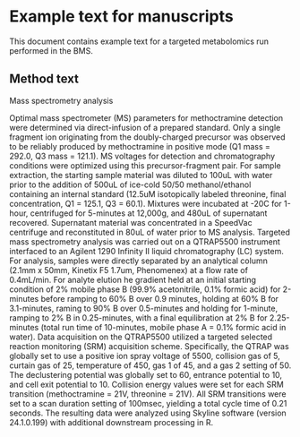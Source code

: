 # Example text for manuscripts <!-- omit in toc -->

This document contains example text for a targeted metabolomics run performed in the BMS. 

## Method text

Mass spectrometry analysis

Optimal mass spectrometer (MS) parameters for methoctramine detection were determined via direct-infusion of a prepared standard. Only a single fragment ion originating from the doubly-charged precursor was observed to be reliably produced by methoctramine in positive mode (Q1 mass = 292.0, Q3 mass = 121.1). MS voltages for detection and chromatography conditions were optimized using this precursor-fragment pair. For sample extraction, the starting sample material was diluted to 100uL with water prior to the addition of 500uL of ice-cold 50/50 methanol/ethanol containing an internal standard (12.5uM isotopically labeled threonine, final concentration, Q1 = 125.1, Q3 = 60.1). Mixtures were incubated at -20C for 1-hour, centrifuged for 5-minutes at 12,000g, and 480uL of supernatant recovered. Supernatant material was concentrated in a SpeedVac centrifuge and reconstituted in 80uL of water prior to MS analysis. Targeted mass spectrometry analysis was carried out on a QTRAP5500 instrument interfaced to an Agilent 1290 Infinity II liquid chromatography (LC) system. For analysis, samples were directly separated by an analytical column (2.1mm x 50mm, Kinetix F5 1.7um, Phenomenex) at a flow rate of 0.4mL/min. For analyte elution he gradient held at an initial starting condition of 2% mobile phase B (99.9% acetonitrile, 0.1% formic acid) for 2-minutes before ramping to 60% B over 0.9 minutes, holding at 60% B for 3.1-minutes, raming to 90% B over 0.5-minutes and holding for 1-minute, ramping to 2% B in 0.25-minutes, with a final equilibration at 2% B for 2.25-minutes (total run time of 10-minutes, mobile phase A = 0.1% formic acid in water). Data acquisition on the QTRAP5500 utilized a targeted selected reaction monitoring (SRM) acquisition scheme. Specifically, the QTRAP was globally set to use a positive ion spray voltage of 5500, collision gas of 5, curtain gas of 25, temperature of 450, gas 1 of 45, and a gas 2 setting of 50. The declustering potential was globally set to 60, entrance potential to 10, and cell exit potential to 10. Collision energy values were set for each SRM transition (methoctramine = 21V, threonine = 21V). All SRM transitions were set to a scan duration setting of 100msec, yielding a total cycle time of 0.21 seconds. The resulting data were analyzed using Skyline software (version 24.1.0.199) with additional downstream processing in R.

